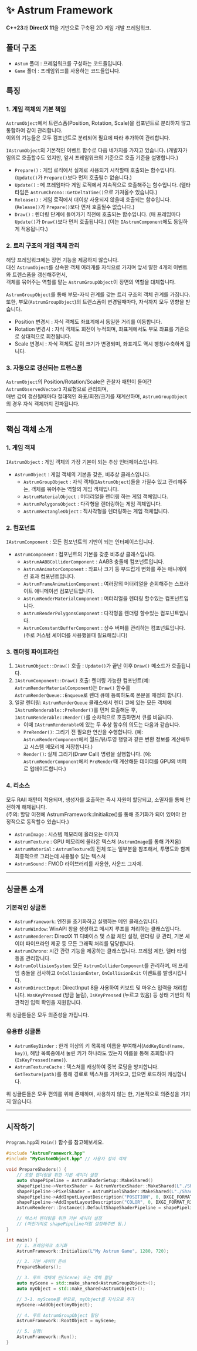 ﻿# ✨ Astrum Framework

**C++23**과 **DirectX 11**을 기반으로 구축된 2D 게임 개발 프레임워크.

## 폴더 구조
- `Astum` 폴더 : 프레임워크를 구성하는 코드들입니다.
- `Game` 폴더 : 프레임워크를 사용하는 코드들입니다.

## 특징
### 1. 게임 객체의 기본 책임
 `AstrumObject`에서 트랜스폼(Position, Rotation, Scale)을 컴포넌트로 분리하지 않고 통합하여 같이 관리합니다.  
이외의 기능들은 모두 컴포넌트로 분리되어 필요에 따라 추가하여 관리합니다.
  
`IAstrumObject`의 기본적인 이벤트 함수로 다음 네가지를 가지고 있습니다.
(개발자가 임의로 호출할수도 있지만, 앞서 프레임워크의 기준으로 호출 기준을 설명합니다.)
- `Prepare()` : 게임 로직에서 실제로 사용되기 시작할때 호출되는 함수입니다. (`Update()`가 `Prepare()`보다 먼저 호출될수 없습니다.)
- `Update()` : 메 프레임마다 게임 로직에서 지속적으로 호출해주는 함수입니다. (델타 타임은 `AstrumChrono::GetDeltaTime()`으로 가져올수 있습니다.)
- `Release()` : 게임 로직에서 더이상 사용되지 않을때 호출되는 함수입니다. (`Release()`가 `Prepare()`보다 먼저 호출될수 없습니다.)
- `Draw()` : 렌더링 단계에 들어가기 직전에 호출되는 함수입니다. (매 프레임마다 `Update()`가 `Draw()`보다 먼저 호출됩니다.)
(이는 `IAstrumComponent`에도 동일하게 적용됩니다.)
### 2. 트리 구조의 게임 객체 관리
해당 프레임워크에는 장면 기능을 제공하지 않습니다.  
대신 `AstrumObject`를 상속한 객체 여러개를 자식으로 가지며 앞서 말한 4개의 이벤트와 트렌스폼을 갱신해주면서,  
객체를 묶어주는 역할를 맡는 `AstrumGroupObject`이 장면의 역할을 대체합니다.  

`AstrumGroupObject`를 통해 부모-자식 관계를 갖는 트리 구조의 객체 관계를 가집니다.  
또한, 부모(`AstrumGroupObject`)의 트랜스폼이 변경될때마다, 자식까지 모두 영향을 받습니다.  
- Position 변경시 : 자식 객체도 좌표계에서 동일한 거리를 이동합니다.
- Rotation 변경시 : 자식 객체도 회전이 누적되며, 좌표계에서도 부모 좌표를 기준으로 상대적으로 회전됩니다.
- Scale 변경시 : 자식 객체도 같이 크기가 변경되며, 좌표계도 역시 팽창/수축하게 됩니다.
### 3. 자동으로 갱신되는 트랜스폼
`AstrumObject`의 Position/Rotation/Scale은 관찰자 패턴이 들어간 `AstrumObservedVector3` 자료형으로 관리되며,  
매번 값이 갱신될때마다 절대적인 좌표/회전/크기를 재계산하며, `AstrumGroupObject`의 경우 자식 객체까지 전파됩니다. 

---
## 핵심 객체 소개
### 1. 게임 객체
`IAstrumObject` : 게임 객체의 가장 기본이 되는 추상 인터페이스입니다.
- `AstrumObject` : 게임 객체의 기본을 갖춘, 비추상 클래스입니다.
  - `AstrumGroupObject` : 자식 객체(`IAstrumObject`)들을 가질수 있고 관리해주는, 객체를 묶어주는 역할의 게임 객체입니다.
  - `AstrumMaterialObject` : 머터리얼을 렌더링 하는 게임 객체입니다.
  - `AstrumPolygonsObject` : 다각형을 렌더링하는 게임 객체입니다.
  - `AstrumRectangleObject` : 직사각형을 렌더링하는 게임 객체입니다.

### 2. 컴포넌트
`IAstrumComponent` : 모든 컴포넌트의 기반이 되는 인터페이스입니다. 
- `AstrumComponent` : 컴포넌트의 기본을 갖춘 비추상 클래스입니다.
  - `AstrumAABBColliderComponent` : AABB 충돌체 컴포넌트입니다.
  - `AstrumAnimatorComponent` : 좌표나 크기 등 부드럽게 변화를 주는 애니메이션 효과 컴포넌트입니다.
  - `AstrumFrameAnimationComponent`  : 여러장의 머터리얼을 순회해주는 스프라이트 애니메이션 컴포넌트입니다.
  - `AstrumRenderMaterialComponent` : 머터리얼을 렌더링 할수있는 컴포넌트입니다.
  - `AstrumRenderPolygonsComponent` : 다각형을 렌더링 할수있는 컴포넌트입니다.
  - `AstrumConstantBufferComponent` : 상수 버퍼를 관리하는 컴포넌트입니다. (주로 커스텀 셰이더를 사용했을때 필요해집니다)

### 3. 렌더링 파이프라인
1.  `IAstrumObject::Draw()` 호출 : `Update()`가 끝난 이후 `Draw()` 메소드가 호출됩니다.
2.  `IAstrumComponent::Draw()` 호출: 렌더링 가능한 컴포넌트(예: `AstrumRenderMaterialComponent`)는 `Draw()` 함수를  `AstrumRenderQueue::Enqueue`로 렌더 큐에 등록하도록 본문을 재정의 합니다.
3.  일괄 렌더링: `AstrumRenderQueue` 클래스에서 렌더 큐에 있는 모든 객체에 `IAstrumRenderable::PreRender()`를 먼저 호출해둔 후, `IAstrumRenderable::Render()`를 순차적으로 호출하면서 큐를 비웁니다.
    - 이때 `IAstrumRenderable`에 있는 두 추상 함수의 의도는 다음과 같습니다.
    - `PreRender()`: 그리기 전 필요한 연산을 수행합니다. (예: `AstrumRenderComponent`에서 월드/뷰/투영 행렬과 같은 변환 정보를 계산해두고 시스템 메모리에 저장합니다.)
    - `Render()`: 실제 그리기(Draw Call) 명령을 실행합니다. (예: `AstrumRenderComponent`에서 `PreRender`때 계산해둔 데이터를 GPU의 버퍼로 업데이트합니다.)

### 4. 리소스
모두 RAII 패턴이 적용되며, 생성자를 호출하는 즉시 자원이 할당되고, 소멸자를 통해 안전하게 해제됩니다.  
(주의: 할당 이전에 AstrumFramework::Initialize()를 통해 초기화가 되어 있어야 안정적으로 동작할수 있습니다.)
- `AstrumImage` : 시스템 메모리에 올라오는 이미지
- `AstrumTexture` : GPU 메모리에 올라온 텍스쳐 (`AstrumImage`를 통해 가져옴)
- `AstrumMaterial` : `AstrumTexture`의 전체 또는 일부분을 참조해서, 투명도와 함께 최종적으로 그리는데 사용될수 있는 텍스쳐
- `AstrumSound` : FMOD 라이브러리를 사용한, 사운드 그자체.

---
## 싱글톤 소개
### 기본적인 싱글톤
- `AstrumFramework`: 엔진을 초기화하고 실행하는 메인 클래스입니다.
- `AstrumWindow`: WinAPI 창을 생성하고 메시지 루프를 처리하는 클래스입니다.
- `AstrumRenderer`: DirectX 11 디바이스 및 스왑 체인 설정, 렌더링 큐 관리, 기본 셰이더 파이프라인 제공 등 모든 그래픽 처리를 담당합니다.
- `AstrumChrono`: 시간 관련 기능을 제공하는 클래스입니다. 프레임 제한, 델타 타임 등을 관리합니다.
- `AstrumCollisionSystem`: 모든 `AstrumColliderComponent`를 관리하며, 매 프레임 충돌을 검사하고 `OnCollisionEnter`, `OnCollisionExit` 이벤트를 발생시킵니다.
- `AstrumDirectInput`: DirectInput 8을 사용하여 키보드 및 마우스 입력을 처리합니다. `WasKeyPressed` (방금 눌림), `IsKeyPressed` (누르고 있음) 등 상태 기반의 직관적인 입력 확인을 지원합니다.

위 싱글톤들은 모두 의존성을 가집니다.

### 유용한 싱글톤
- `AstrumKeyBinder` : 한개 이상의 키 목록에 이름을 부여해서(`AddKeyBind(name, key)`), 해당 목록중에서 눌린 키가 하나라도 있는지 이름을 통해 조회합니다(`IsKeyPressed(name)`).
- `AstrumTextureCache` : 텍스쳐를 캐싱하여 중복 로딩을 방지합니다. `GetTexture(path)`를 통해 경로로 텍스쳐를 가져오고, 없으면 로드하여 캐싱합니다.

위 싱글톤들은 모두 편의를 위해 존재하며, 사용하지 않는 한, 기본적으로 의존성을 가지지 않습니다.

---
## 시작하기
`Program.hpp`의 `Main()` 함수를 참고해보세요.
```cpp
#include "AstrumFramework.hpp"
#include "MyCustomObject.hpp" // 사용자 정의 객체

void PrepareShaders() {
    // 도형 렌더링을 위한 기본 셰이더 설정
    auto shapePipeline = AstrumShaderSetup::MakeShared()
    shapePipeline->VertexShader = AstrumVertexShader::MakeShared(L"./Shaders/ColorMesh.fx", "ColorMeshVS");
    shapePipeline->PixelShader = AstrumPixelShader::MakeShared(L"./Shaders/ColorMesh.fx", "ColorMeshPS");
    shapePipeline->AddInputLayoutDescription("POSITION", 0, DXGI_FORMAT_R32G32B32_FLOAT, 0);
    shapePipeline->AddInputLayoutDescription("COLOR", 0, DXGI_FORMAT_R32G32B32A32_FLOAT, 0);
    AstrumRenderer::Instance().DefaultShapeShaderPipeline = shapePipeline;

    // 텍스처 렌더링을 위한 기본 셰이더 설정
    // (마찬가지로 shapePipeline처럼 설정해주면 됨.)
}

int main() {
    // 1. 프레임워크 초기화
    AstrumFramework::Initialize(L"My Astrum Game", 1280, 720);

    // 2. 기본 셰이더 준비
    PrepareShaders();

    // 3. 루트 객체에 씬(Scene) 또는 객체 할당
    auto myScene = std::make_shared<AstrumGroupObject>();
    auto myObject = std::make_shared<AstrumObject>();

    // 3-1. myScene를 부모로, myObject를 자식으로 추가
    myScene->AddObject(myObject);

    // 4. 루트 AstrumGroupObject 할당
    AstrumFramework::RootObject = myScene;

    // 5. 실행!
    AstrumFramework::Run();
}
```